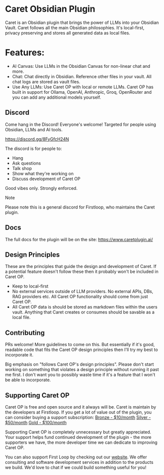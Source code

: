 # Caret Obsidian Plugin
Caret is an Obsidian plugin that brings the power of LLMs into your Obsidian Vault. Caret follows all the main Obsidian philosophies. It's local-first, privacy preserving and stores all generated data as local files.


# Features:
- AI Canvas: Use LLMs in the Obsidian Canvas for non-linear chat and more.
- Chat: Chat directly in Obsidian. Reference other files in your vault. All chat logs are stored as vault files.
- Use Any LLMs: Use Caret OP with local or remote LLMs. Caret OP has built in support for Ollama, OpenAI, Anthropic, Groq, OpenRouter and you can add any additional models yourself.


## Discord
Come hang in the Discord! Everyone's welcome! Targeted for people using Obsidian, LLMs and AI tools.

https://discord.gg/8FyGfcH24N

The discord is for people to:
- Hang
- Ask questions 
- Talk shop
- Show what they're working on
- Discuss development of Caret OP

Good vibes only. Strongly enforced.

> [!note]
> Please note this is a general discord for Firstloop, who maintains the Caret plugin.


## Docs 
The full docs for the plugin will be on the site:
https://www.caretplugin.ai/

## Design Principles
These are the principles that guide the design and development of Caret. If a potential feature doesn't follow these then it probably won't be included in Caret OP.
- Keep to local-first
- No external services outside of LLM providers. No external APIs, DBs, RAG providers etc. All Caret OP functionality should come from just Caret OP.
- All Caret OP data is should be stored as markdown files within the users vault. Anything that Caret creates or consumes should be savable as a local file.
  


## Contributing
PRs welcome! More guidelines to come on this. But essentially if it's good, readable code that fits the Caret OP design principles then I'll try my best to incorporate it.

Big emphasis on "follows Caret OP's design principles". Please don't start working on something that violates a design principle without running it past me first. I don't want you to possibly waste time if it's a feature that I won't be able to incorporate.

## Supporting Caret OP
Caret OP is free and open source and it always will be. Caret is maintain by the developers at Firstloop. If you get a lot of value out of the plugin, you can consider buying a support subscription:
[Bronze - $10/month](https://buy.stripe.com/7sY28s0oba3g8Lo0pk5os07)
[Silver - $50/month](https://buy.stripe.com/00w7sM7QD4IW7Hkc825os06) 
[Gold - $100/month](https://buy.stripe.com/dRm7sM2wj7V88Lo8VQ5os05)

Supporting Caret OP is completely unnecessary but greatly appreciated. Your support helps fund continued development of the plugin - the more supporters we have, the more developer time we can dedicate to improving Caret OP.

You can also support First Loop by checking out our [website](https://firstloop.ai/). We offer consulting and software development services in addition to the products we build. We'd love to chat if we could build something useful for you!